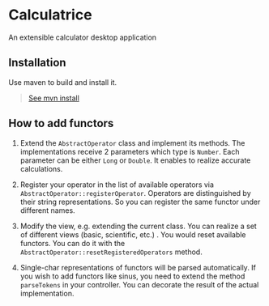 # Calculatrice

An extensible calculator desktop application

## Installation

Use maven to build and install it.

> [See mvn install](https://maven.apache.org/guides/getting-started/maven-in-five-minutes.html#running-maven-tools)

## How to add functors

1. Extend the `AbstractOperator` class and implement its methods. The implementations receive 2 parameters which type
   is `Number`. Each parameter can be either `Long` or `Double`. It enables to realize accurate calculations.

2. Register your operator in the list of available operators via `AbstractOperator::registerOperator`. Operators are
   distinguished by their string representations. So you can register the same functor under different names.

3. Modify the view, e.g. extending the current class. You can realize a set of different views (basic, scientific, etc.)
   . You would reset available functors. You can do it with the `AbstractOperator::resetRegisteredOperators`
   method.

4. Single-char representations of functors will be parsed automatically. If you wish to add functors like sinus, you
   need to extend the method `parseTokens` in your controller. You can decorate the result of the actual implementation.
   